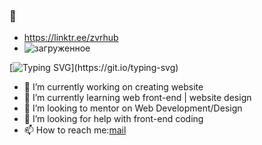 ### 👋
- https://linktr.ee/zvrhub
- ![загруженное](https://user-images.githubusercontent.com/94652321/147800911-6b2381b0-e7f3-41db-9a28-9af2047f7365.png)

[![Typing SVG](https://readme-typing-svg.herokuapp.com?color=%23F5FF5A&multiline=true&height=80&lines=Hello%2C+my+name+is+Vadim!;I+just+started+learning+Frontend.)](https://git.io/typing-svg)
<!--
**zv-r/zv-r** is a ✨ _special_ ✨ repository because its `README.md` (this file) appears on your GitHub profile.

Here are some ideas to get you started:

-->
- 🔭 I’m currently working on creating website
- 🌱 I’m currently learning web front-end | website design
- 👯 I’m looking to mentor on Web Development/Design
- 🤔 I’m looking for help with front-end coding 
- 📫 How to reach me:[mail](mailto:zvr@gold-mail.ru)
